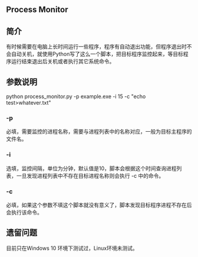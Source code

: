 ## Process Monitor

简介
---

有时候需要在电脑上长时间运行一些程序，程序有自动退出功能，但程序退出时不会自动关机，就使用Python写了这么一个脚本，把目标程序监控起来，等目标程序运行结束退出后关机或者执行其它系统命令。

参数说明
---
python process_monitor.py -p example.exe -i 15 -c "echo test>whatever.txt"

### -p
必填，需要监控的进程名称，需要与进程列表中的名称对应，一般为目标主程序的文件名。

### -i
选填，监控间隔，单位为分钟，默认值是10，脚本会根据这个时间查询进程列表，一旦发现进程列表中不存在目标进程名称则会执行 -c 中的命令。

### -c
必填，如果这个参数不填这个脚本就没有意义了，脚本发现目标程序进程不存在后会执行该命令。

遗留问题
---
目前只在Windows 10 环境下测试过，Linux环境未测试。

